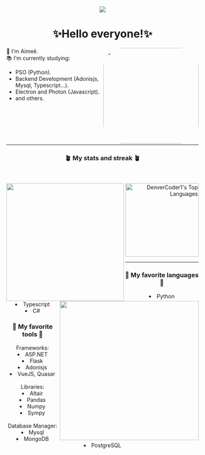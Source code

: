 
<div align="center">
<img src="https://i.pinimg.com/564x/62/9c/1d/629c1d0202d3125549b67197146d0fd5.jpg" aligh="center">
</div>
<div style="display: inline_block">
<h1 align="center">✨Hello everyone!✨</h1>
 <img height="250em" style="border-radius:50px;" align="right" src="https://i.pinimg.com/originals/5c/3e/39/5c3e39b6d872f973a5a3aaa1179dce5d.gif" >
<p>🖖 I'm Aimeê.</br>
📚 I'm currently studying:</p>
<ul align="height">
<li>PSO (Python). 
<li>Backend Development (Adonisjs, Mysql, Typescript...).
<li>Electron and Photon (Javascript).
<li>and others.
</ul>

</br></br></br></br></br>
</div>
<hr>

<div align="right">

</div>

<div align="center">
  <h3>🪴 My stats and streak 🪴</h3>
  </br></br>
  
  <img align="left" style=" width:22em; " src="https://i.pinimg.com/originals/59/8b/b3/598bb3a9a24a4747a492b7d82c4baecb.gif" >
  <a href="https://github.com/Eemiaa" >
 <div align="right" >
  <a href="https://github.com/anuraghazra/github-readme-stats"><img alt="DenverCoder1's Top Languages" src="https://denvercoder1-github-readme-stats.vercel.app/api/top-langs/?username=Eemiaa&langs_count=8&layout=compact&theme=gotham" height="192px"/></a>
 </div>
</div>

<hr>
<div style="display: inline_block">
 
 <img  align="right"  style=" width:26em; " src="https://i.pinimg.com/originals/ea/90/b9/ea90b9b888196d9b30afa66fd196405d.gif" >
 
 <div align="center" style="display: inline_block">
   <h3>🌻 My favorite languages 🌻</h3>
   <p>
   <li>Python
   <li>Typescript
   <li>C#
   </p>
    <h3>💐 My favorite tools 💐</h3>
    Frameworks:
    <li>ASP.NET
    <li>Flask
    <li>Adonisjs
    <li>VueJS, Quasar
    </br></br>
    Libraries:
    <li>Altair
    <li>Pandas
    <li>Numpy
    <li>Sympy
    </br></br>
    Database Manager:
    <li>Mysql
    <li>MongoDB
    <li>PostgreSQL
    
  </div>

</div>

      

